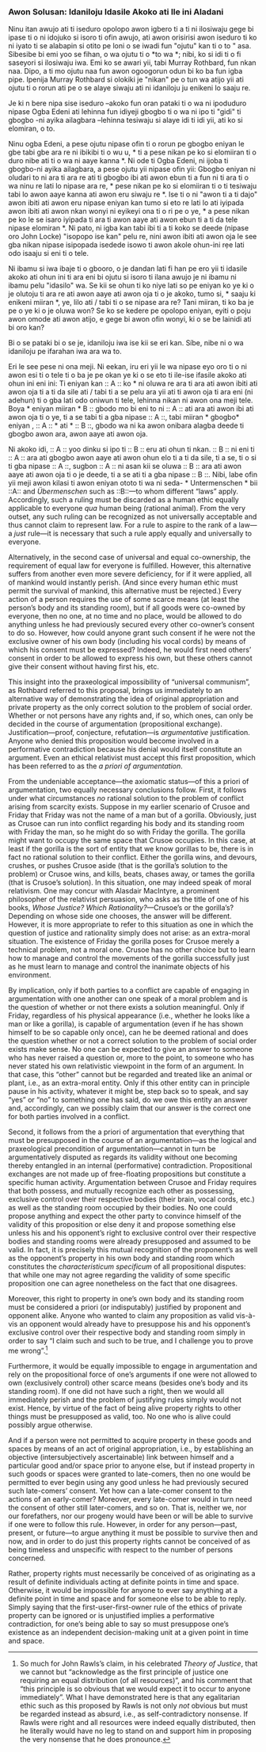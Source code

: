 ### Awon Solusan: Idaniloju Idasile Akoko ati Ile ini Aladani

Ninu itan awujo ati ti iseduro opolopo awon igbero ti a ti ni ilosiwaju gege bi ipase ti o ni idojuko si isoro ti ofin awujo, ati awon orisirisi awon iseduro ti ko ni iyato ti se alabapin si otito pe loni o se iwadi fun "ojutu" kan ti o to " asa. Sibesibe bi emi yoo se fihan, o wa ojutu ti o *to wa *; nibi, ko si idi ti o fi saseyori si ilosiwaju iwa. Emi ko se awari yii, tabi Murray Rothbard, fun nkan naa. Dipo, a ti mo ojutu naa fun awon ogoogorun odun bi ko ba fun igba pipe. Ipenija Murray Rothbard si olokiki je "nikan" pe o tun wa atijo yii ati ojutu ti o rorun ati pe o se alaye siwaju ati ni idaniloju ju enikeni lo saaju re.

Je ki n bere nipa sise iseduro –akoko fun oran pataki ti o wa ni ipoduduro nipase Ogba Edeni ati lehinna fun idiyeji gbogbo ti o wa ni ipo ti "gidi" ti gbogbo -ni ayika ailagbara –lehinna tesiwaju si alaye idi ti idi yii, ati ko si elomiran, o to.

Ninu ogba Edeni, a pese ojutu nipase ofin ti o rorun pe gbogbo eniyan le gbe tabi gbe ara re ni ibikibi ti o wu u, * ti a pese nikan pe ko si elomiiran ti o duro nibe ati ti o wa ni aaye kanna *. Ni ode ti Ogba Edeni, ni ijoba ti gbogbo-ni ayika ailagbara, a pese ojutu yii nipase ofin yii: Gbogbo eniyan ni oludari to ni ara ti ara re ati ti gbogbo ibi ati awon ebun ti a fun ni ti ara ti o wa ninu re lati lo nipase ara re, * pese nikan pe ko si elomiiran ti o ti tesiwaju tabi lo awon aaye kanna ati awon eru siwaju re *. Ise ti o ni "awon ti a ti dajo" awon ibiti ati awon eru nipase eniyan kan tumo si eto re lati lo ati iyipada awon ibiti ati awon nkan wonyi ni eyikeyi ona ti o ri pe o ye, * a pese nikan pe ko le se isaro iyipada ti ara ti awon aaye ati awon ebun ti a ti da tele nipase elomiran *. Ni pato, ni igba kan tabi ibi ti a ti koko se deede (nipase oro John Locke) "isopopo ise kan" pelu re, nini awon ibiti ati awon oja le see gba nikan nipase isipopada isedede isowo ti awon akole ohun-ini rẹe lati odo isaaju si eni ti o tele.

Ni ibamu si iwa ibaje ti o gbooro, o je dandan lati fi han pe ero yii ti idasile akoko ati ohun ini ti ara eni bi ojutu si isoro ti ilana awujo je ni ibamu ni ibamu pelu "idasilo" wa. Se kii se ohun ti ko niye lati so pe eniyan ko ye ki o je olutoju ti ara re ati awon aaye ati awon oja ti o je akoko, tumo si, * saaju ki enikeni miiran *, ye, lilo ati / tabi ti o se nipase ara re? Tani miiran, ti ko ba je pe o ye ki o je oluwa won? Se ko se kedere pe opolopo eniyan, eyiti o poju awon omode ati awon atijo, e gege bi awon ofin wonyi, ki o se be lainidi ati bi oro kan?

Bi o se pataki bi o se je, idaniloju iwa ise kii se eri kan. Síbe, nibe ni o wa idaniloju pe ifarahan iwa ara wa to.

Eri le see pese ni ona meji. Ni eekan, iru eri yii le wa nipase eyo oro ti o ni awon esi ti o tele ti o ba je pe okan ye ki o se eto ti ile-ise ifasile akoko ati ohun ini eni ini: Ti eniyan kan :: A :: ko * ni oluwa re ara ti ara ati awon ibiti ati awon oja ti a ti da sile ati / tabi ti a se pelu ara yii ati ti awon oja ti ara eni (ni adehun) ti o gba lati odo oniwun ti tele, lehinna nikan ni awon ona meji  tele. Boya * eniyan miiran * B :: gbodo mo bi eni to ni :: A :: ati ara ati awon ibi ati awon oja ti o ye, ti a se tabi ti a gba nipase :: A ::, tabi miiran * gbogbo* eniyan , :: A :: * ati * :: B ::, gbodo wa ni ka awon onibara alagba deede ti gbogbo awon ara, awon aaye ati awon oja.

Ni akoko idi, :: A :: yoo dinku si ipo ti :: B :: eru ati ohun ti nkan. :: B :: ni eni ti :: A :: ara ati gbogbo awon aaye ati awon ohun elo ti a ti da sile, ti a se, ti o si ti gba nipase :: A ::, sugbon :: A :: ni asan kii se oluwa :: B :: ara ati awon aaye ati awon oja ti o je deede, ti a se ati ti a gba nipase :: B ::. Nibi, labe ofin yii meji awon kilasi ti awon eniyan ototo ti wa ni seda- * Untermenschen * bii ::A:: and *Übermenschen* such as ::B::—to whom different “laws” apply. Accordingly, such a ruling must be discarded as a human ethic equally applicable to everyone *qua* human being (rational animal). From the very outset, any such ruling can be recognized as not universally acceptable and thus cannot claim to represent law. For a rule to aspire to the rank of a law—a *just* rule—it is necessary that such a rule apply equally and universally to everyone.

Alternatively, in the second case of universal and equal co-ownership, the requirement of equal law for everyone is fulfilled. However, this alternative suffers from another even more severe deficiency, for if it were applied, all of mankind would instantly perish. (And since every human ethic must permit the survival of mankind, this alternative must be rejected.) Every action of a person requires the use of some scarce means (at least the person’s body and its standing room), but if all goods were co-owned by everyone, then no one, at no time and no place, would be allowed to do anything unless he had previously secured every other co-owner’s consent to do so. However, how could anyone grant such consent if he were not the exclusive owner of his own body (including his vocal cords) by means of which his consent must be expressed? Indeed, he would first need others’ consent in order to be allowed to express his own, but these others cannot give their consent without having first his, etc.

This insight into the praxeological impossibility of “universal communism”, as Rothbard referred to this proposal, brings us immediately to an alternative way of demonstrating the idea of original appropriation and private property as the only correct solution to the problem of social order. Whether or not persons have any rights and, if so, which ones, can only be decided in the course of argumentation (propositional exchange). Justification—proof, conjecture, refutation—is *argumentative* justification. Anyone who denied this proposition would become involved in a performative contradiction because his denial would itself constitute an argument. Even an ethical relativist must accept this first proposition, which has been referred to as the *a priori of argumentation*.

From the undeniable acceptance—the axiomatic status—of this a priori of argumentation, two equally necessary conclusions follow. First, it follows under what circumstances *no* rational solution to the problem of conflict arising from scarcity exists. Suppose in my earlier scenario of Crusoe and Friday that Friday was not the name of a man but of a gorilla. Obviously, just as Crusoe can run into conflict regarding his body and its standing room with Friday the man, so he might do so with Friday the gorilla. The gorilla might want to occupy the same space that Crusoe occupies. In this case, at least if the gorilla is the sort of entity that we know gorillas to be, there is in fact no rational solution to their conflict. Either the gorilla wins, and devours, crushes, or pushes Crusoe aside (that is the gorilla’s solution to the problem) or Crusoe wins, and kills, beats, chases away, or tames the gorilla (that is Crusoe’s solution). In this situation, one may indeed speak of moral relativism. One may concur with Alasdair MacIntyre, a prominent philosopher of the relativist persuasion, who asks as the title of one of his books, *Whose Justice? Which Rationality?*—Crusoe’s or the gorilla’s? Depending on whose side one chooses, the answer will be different. However, it is more appropriate to refer to this situation as one in which the question of justice and rationality simply does not arise: as an extra-moral situation. The existence of Friday the gorilla poses for Crusoe merely a technical problem, not a moral one. Crusoe has no other choice but to learn how to manage and control the movements of the gorilla successfully just as he must learn to manage and control the inanimate objects of his environment.

By implication, only if both parties to a conflict are capable of engaging in argumentation with one another can one speak of a moral problem and is the question of whether or not there exists a solution meaningful. Only if Friday, regardless of his physical appearance (i.e., whether he looks like a man or like a gorilla), is capable of argumentation (even if he has shown himself to be so capable only once), can he be deemed rational and does the question whether or not a correct solution to the problem of social order exists make sense. No one can be expected to give an answer to someone who has never raised a question or, more to the point, to someone who has never stated his own relativistic viewpoint in the form of an argument. In that case, this “other” cannot but be regarded and treated like an animal or plant, i.e., as an extra-moral entity. Only if this other entity can in principle pause in his activity, whatever it might be, step back so to speak, and say “yes” or “no” to something one has said, do we owe this entity an answer and, accordingly, can we possibly claim that our answer is the correct one for both parties involved in a conflict.

Second, it follows from the a priori of argumentation that everything that must be presupposed in the course of an argumentation—as the logical and praxeological precondition of argumentation—cannot in turn be argumentatively disputed as regards its validity without one becoming thereby entangled in an internal (performative) contradiction. Propositional exchanges are not made up of free-floating propositions but constitute a specific human activity. Argumentation between Crusoe and Friday requires that both possess, and mutually recognize each other as possessing, exclusive control over their respective bodies (their brain, vocal cords, etc.) as well as the standing room occupied by their bodies. No one could propose anything and expect the other party to convince himself of the validity of this proposition or else deny it and propose something else unless his and his opponent’s right to exclusive control over their respective bodies and standing rooms were already presupposed and assumed to be valid. In fact, it is precisely this mutual recognition of the proponent’s as well as the opponent’s property in his own body and standing room which constitutes the *characteristicum specificum* of all propositional disputes: that while one may not agree regarding the validity of some specific proposition one can agree nonetheless on the fact that one disagrees.

Moreover, this right to property in one’s own body and its standing room must be considered a priori (or indisputably) justified by proponent and opponent alike. Anyone who wanted to claim any proposition as valid vis-à-vis an opponent would already have to presuppose his and his opponent’s exclusive control over their respective body and standing room simply in order to say “I claim such and such to be true, and I challenge you to prove me wrong”.[^1]

[^1]: So much for John Rawls’s claim, in his celebrated *Theory of Justice*, that we cannot but “acknowledge as the first principle of justice one requiring an equal distribution (of all resources)”, and his comment that “this principle is so obvious that we would expect it to occur to anyone immediately”. What I have demonstrated here is that any egalitarian ethic such as this proposed by Rawls is not only *not* obvious but must be regarded instead as absurd, i.e., as self-contradictory nonsense. If Rawls were right and all resources were indeed equally distributed, then he literally would have no leg to stand on and support him in proposing the very nonsense that he does pronounce.

Furthermore, it would be equally impossible to engage in argumentation and rely on the propositional force of one’s arguments if one were not allowed to own (exclusively control) other scarce means (besides one’s body and its standing room). If one did not have such a right, then we would all immediately perish and the problem of justifying rules simply would not exist. Hence, by virtue of the fact of being alive property rights to other things must be presupposed as valid, too. No one who is alive could possibly argue otherwise.

And if a person were not permitted to acquire property in these goods and spaces by means of an act of original appropriation, i.e., by establishing an objective (intersubjectively ascertainable) link between himself and a particular good and/or space prior to anyone else, but if instead property in such goods or spaces were granted to late-comers, then no one would be permitted to ever begin using any good unless he had previously secured such late-comers’ consent. Yet how can a late-comer consent to the actions of an early-comer? Moreover, every late-comer would in turn need the consent of other still later-comers, and so on. That is, neither we, nor our forefathers, nor our progeny would have been or will be able to survive if one were to follow this rule. However, in order for any person—past, present, or future—to argue anything it must be possible to survive then and now, and in order to do just this property rights cannot be conceived of as being timeless and unspecific with respect to the number of persons concerned.

Rather, property rights must necessarily be conceived of as originating as a result of definite individuals acting at definite points in time and space. Otherwise, it would be impossible for anyone to ever say anything at a definite point in time and space and for someone else to be able to reply. Simply saying that the first-user-first-owner rule of the ethics of private property can be ignored or is unjustified implies a performative contradiction, for one’s being able to say so must presuppose one’s existence as an independent decision-making unit at a given point in time and space.
